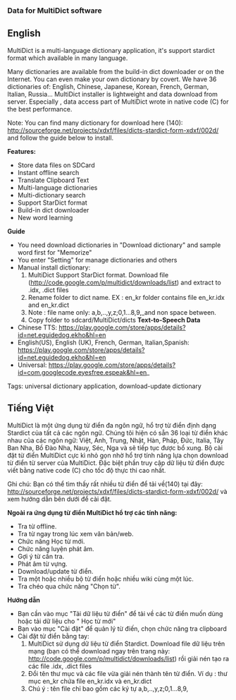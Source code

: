 ### Data for MultiDict software ###

## English ##

MultiDict is a multi-language dictionary application, it's support stardict format which available in many language.

Many dictionaries are available from the build-in dict downloader or on the Internet. You can even make your own dictionary by covert.
We have 36 dictionaries of: English, Chinese, Japanese, Korean, French, German, Italian, Russia... MultiDict installer is lightweight and data download from server. Especially , data access part of MultiDict wrote in native code (C) for the best performance.

Note: You can find many dictionary for download here (140): http://sourceforge.net/projects/xdxf/files/dicts-stardict-form-xdxf/002d/ and follow the guide below to install.

**Features:**
  * Store data files on SDCard
  * Instant offline search
  * Translate Clipboard Text
  * Multi-language dictionaries
  * Multi-dictionary search
  * Support StarDict format
  * Build-in dict downloader
  * New word learning

**Guide**
  * You need download dictionaries in "Download dictionary" and sample word first for  "Memorize"
  * You enter "Setting" for manage dictionaries and others
  * Manual install dictionary:
    1. MultiDict Support StarDict format. Download file (http://code.google.com/p/multidict/downloads/list) and extract to .idx, .dict files
    1. Rename folder to dict name. EX : en\_kr folder contains file en\_kr.idx and en\_kr.dict
    1. Note : file name only: a,b,..,y,z;0,1...8,9,_and non space between.
    1. Copy folder to sdcard/MultiDict/dicts
**Text-to-Speech Data**
  * Chinese TTS: https://play.google.com/store/apps/details?id=net.eguidedog.ekho&hl=en
  * English(US), English (UK), French, German, Italian,Spanish: https://play.google.com/store/apps/details?id=net.eguidedog.ekho&hl=en
  * Universal: https://play.google.com/store/apps/details?id=com.googlecode.eyesfree.espeak&hl=en_

Tags: universal dictionary application, download-update dictionary

## Tiếng Việt ##

MultiDict là một ứng dụng từ điển đa ngôn ngữ, hổ trợ từ điển định dạng Stardict của tất cả các ngôn ngữ.
Chúng tôi hiện có sẵn 36 loại từ điển khác nhau của các ngôn ngữ: Việt, Anh, Trung, Nhật, Hàn, Pháp, Đức, Italia, Tây Ban Nha, Bồ Đào Nha, Nauy, Séc, Nga và sẽ tiếp tục được bổ xung.
Bộ cài đặt từ điển MultiDict cực kì nhỏ gọn nhờ hổ trợ tính năng lựa chọn download từ điển từ server của MultiDict. Đặc biệt phần truy cập dữ liệu từ điển được viết bằng native code (C) cho tốc độ thực thi cao nhất.

Ghi chú: Bạn có thể tìm thấy rất nhiều từ điển để tải về(140) tại đây: http://sourceforge.net/projects/xdxf/files/dicts-stardict-form-xdxf/002d/ và xem hướng dẫn bên dưới để cài đặt.

**Ngoài ra ứng dụng từ điển MultiDict hổ trợ các tính năng:**

  * Tra từ offline.
  * Tra từ ngay trong lúc xem văn bản/web.
  * Chức năng Học từ mới.
  * Chức năng luyện phát âm.
  * Gợi ý từ cần tra.
  * Phát âm từ vựng.
  * Download/update từ điển.
  * Tra một hoặc nhiều bộ từ điển hoặc nhiều wiki cùng một lúc.
  * Tra chéo qua chức năng "Chọn từ".

**Hướng dẫn**
  * Bạn cần vào mục "Tải dữ liệu từ điển" để tải về các từ điển muốn dùng hoặc tải dữ liệu cho " Học từ mới"
  * Bạn vào mục "Cài đặt" để quản lý từ điến, chọn chức năng tra clipboard
  * Cài đặt từ điển bằng tay:
    1. MultiDict sử dụng dữ liệu từ điển Stardict. Download file dữ liệu trên mạng (bạn có thể download ngay trên trang này: http://code.google.com/p/multidict/downloads/list) rồi giải nén tạo ra các file .idx, .dict files
    1. Đổi tên thư mục và các file vừa giải nén thành tên từ điển. Ví dụ : thư mục en\_kr chứa file en\_kr.idx và en\_kr.dict
    1. Chú ý : tên file chỉ bao gồm các ký tự a,b,..,y,z;0,1...8,9,